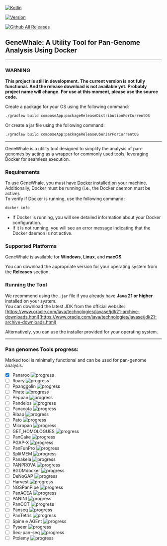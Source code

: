 [![Kotlin](https://img.shields.io/badge/kotlin-%237F52FF.svg?style=for-the-badge&logo=kotlin&logoColor=white)]()

[![Version](https://img.shields.io/github/v/release/SaedSilva/papangenome?sort=semver&display_name=release&label=alpha&color=brightgreen)]()

[![Github All Releases](https://img.shields.io/github/downloads/SaedSilva/papangenome/total.svg)]()

## GeneWhale: A Utility Tool for Pan-Genome Analysis Using Docker

---

### WARNING

**This project is still in development.**
**The current version is not fully functional.**
**And the release download is not available yet.**
**Probably project name will change.**
**For use at this moment, please use the source code.**

Create a package for your OS using the following command:

```bash
./gradlew build composeApp:packageReleaseDistributionForCurrentOS
```

Or create a jar file using the following command:

```bash
./gradlew build composeApp:packageReleaseUberJarForCurrentOS
```

---

GeneWhale is a utility tool designed to simplify the analysis of pan-genomes by acting as a wrapper for commonly used
tools, leveraging Docker for seamless execution.

### Requirements

To use GeneWhale, you must have [Docker](https://docs.docker.com/get-docker/) installed on your machine.  
Additionally, Docker must be running (i.e., the Docker daemon must be active).  
To verify if Docker is running, use the following command:

```bash
docker info
```

- If Docker is running, you will see detailed information about your Docker configuration.
- If it is not running, you will see an error message indicating that the Docker daemon is not active.

### Supported Platforms

GeneWhale is available for **Windows**, **Linux**, and **macOS**.

You can download the appropriate version for your operating system from the **Releases** section.

### Running the Tool

We recommend using the `.jar` file if you already have **Java 21 or higher** installed on your system.  
You can download the latest JDK from the official website:  
[https://www.oracle.com/java/technologies/javase/jdk21-archive-downloads.html](https://www.oracle.com/java/technologies/javase/jdk21-archive-downloads.html)

Alternatively, you can use the installer provided for your operating system.

---

### Pan genomes Tools progress:

Marked tool is minimally functional and can be used for pan-genome analysis.

- [X] Panaroo ![progress](https://progress-bar.xyz/20/)
- [ ] Roary ![progress](https://progress-bar.xyz/0/)
- [ ] Ppanggolin ![progress](https://progress-bar.xyz/0/)
- [ ] Pirate ![progress](https://progress-bar.xyz/0/)
- [ ] Peppan ![progress](https://progress-bar.xyz/0/)
- [ ] Pandelos ![progress](https://progress-bar.xyz/0/)
- [ ] Panacota ![progress](https://progress-bar.xyz/0/)
- [ ] Ribap ![progress](https://progress-bar.xyz/0/)
- [ ] Pato ![progress](https://progress-bar.xyz/0/)
- [ ] Micropan ![progress](https://progress-bar.xyz/0/)
- [ ] GET_HOMOLOGUES ![progress](https://progress-bar.xyz/0/)
- [ ] PanCake ![progress](https://progress-bar.xyz/0/)
- [ ] PGAP-X ![progress](https://progress-bar.xyz/0/)
- [ ] PanFunPro ![progress](https://progress-bar.xyz/0/)
- [ ] SplitMEM ![progress](https://progress-bar.xyz/0/)
- [ ] Panakeia ![progress](https://progress-bar.xyz/0/)
- [ ] PANPROVA ![progress](https://progress-bar.xyz/0/)
- [ ] BGDMdocker ![progress](https://progress-bar.xyz/0/)
- [ ] DeNoGAP ![progress](https://progress-bar.xyz/0/)
- [ ] Harvest ![progress](https://progress-bar.xyz/0/)
- [ ] NGSPanPipe ![progress](https://progress-bar.xyz/0/)
- [ ] PanACEA ![progress](https://progress-bar.xyz/0/)
- [ ] PANINI ![progress](https://progress-bar.xyz/0/)
- [ ] PanOCT ![progress](https://progress-bar.xyz/0/)
- [ ] Panseq ![progress](https://progress-bar.xyz/0/)
- [ ] PanTetris ![progress](https://progress-bar.xyz/0/)
- [ ] Spine e AGEnt ![progress](https://progress-bar.xyz/0/)
- [ ] Pyseer ![progress](https://progress-bar.xyz/0/)
- [ ] Seq-pan-seq ![progress](https://progress-bar.xyz/0/)
- [ ] Ptolemy ![progress](https://progress-bar.xyz/0/)

